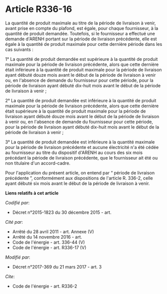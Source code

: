# Article R336-16

La quantité de produit maximale au titre de la période de livraison à venir, avant prise en compte du plafond, est égale,
pour chaque fournisseur, à la quantité de produit demandée. Toutefois, si le fournisseur a effectué une demande d'ARENH
portant sur la période de livraison précédente, elle est égale à la quantité de produit maximale pour cette dernière période
dans les cas suivants : 

1° La quantité de produit demandée est supérieure à la quantité de produit maximale pour la période de livraison précédente,
alors que cette dernière était inférieure à la quantité de produit maximale pour la période de livraison ayant débuté douze
mois avant le début de la période de livraison à venir ou, en l'absence de demande du fournisseur pour cette période, pour la
période de livraison ayant débuté dix-huit mois avant le début de la période de livraison à venir ; 

2° La quantité de produit demandée est inférieure à la quantité de produit maximale pour la période de livraison précédente,
alors que cette dernière était supérieure à la quantité de produit maximale pour la période de livraison ayant débuté douze
mois avant le début de la période de livraison à venir ou, en l'absence de demande du fournisseur pour cette période, pour la
période de livraison ayant débuté dix-huit mois avant le début de la période de livraison à venir ; 

3° La quantité de produit demandée est inférieure à la quantité maximale pour la période de livraison précédente et aucune
électricité n'a été cédée au fournisseur au titre du dispositif d'ARENH au cours des six mois précédant la période de
livraison précédente, que le fournisseur ait été ou non titulaire d'un accord-cadre. 

Pour l'application du présent article, on entend par “ période de livraison précédente ”, conformément aux dispositions de
l'article R. 336-2, celle ayant débuté six mois avant le début de la période de livraison à venir.

**Liens relatifs à cet article**

_Codifié par_:

  - Décret n°2015-1823 du 30 décembre 2015 - art.

_Cité par_:

  - Arrêté du 28 avril 2011 - art. Annexe (V)
  - Arrêté du 14 novembre 2016 - art.
  - Code de l'énergie - art. 336-44 (V)
  - Code de l'énergie - art. R336-17 (V)

_Modifié par_:

  - Décret n°2017-369 du 21 mars 2017 - art. 3

_Cite_:

  - Code de l'énergie - art. R336-2
